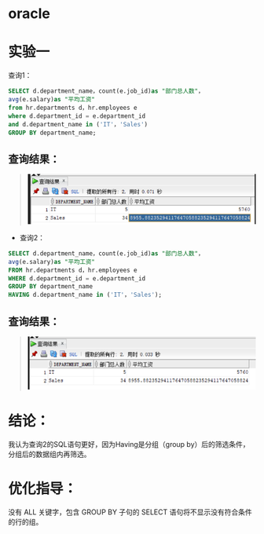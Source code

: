 # oracle
# 实验一
查询1：

```SQL
SELECT d.department_name，count(e.job_id)as "部门总人数"，
avg(e.salary)as "平均工资"
from hr.departments d，hr.employees e
where d.department_id = e.department_id
and d.department_name in ('IT'，'Sales')
GROUP BY department_name;
```
## 查询结果：
> ![](https://github.com/chengrui123456/oracle/blob/master/picture1.png)



- 查询2：
```SQL
SELECT d.department_name，count(e.job_id)as "部门总人数"，
avg(e.salary)as "平均工资"
FROM hr.departments d，hr.employees e
WHERE d.department_id = e.department_id
GROUP BY department_name
HAVING d.department_name in ('IT'，'Sales');
```
## 查询结果：

> ![](https://github.com/chengrui123456/oracle/blob/master/picture2.png)

# 结论：
我认为查询2的SQL语句更好，因为Having是分组（group by）后的筛选条件，分组后的数据组内再筛选。

# 优化指导：
没有 ALL 关键字，包含 GROUP BY 子句的 SELECT 语句将不显示没有符合条件的行的组。

